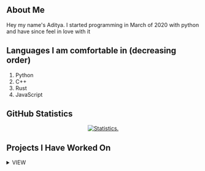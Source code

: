 <!-- ![A Tool For Converting Caffeine Into Code](https://i.pinimg.com/originals/b6/d9/e4/b6d9e4bb3642d036a207f7a83b2f9128.jpg) -->

## About Me

Hey my name's Aditya. I started programming in March of 2020 with python and have since feel in love with it

## Languages I am comfortable in (decreasing order)

1. Python
2. C++
3. Rust
4. JavaScript

## GitHub Statistics

<p align=center>
<a href="https://github.com/Reverend-Toady">
  <img align="center" src="https://github-readme-stats.vercel.app/api?username=Reverend-Toady&show_icons=true&include_all_commits=true&count_private=true$show_icons=true&theme=tokyonight&hide_border=true" alt="Statistics." />
</a>
</p>

## Projects I Have Worked On

<details>
  <summary> VIEW </summary>

  <br>
  
  <a href="https://github.com/Reverend-Toady/Spotify-Downloader">Spotify Downloader</a>
  
  - This is a program that downloads a Spotify playlist in MP3 format
  
  
  <a href="https://github.com/Reverend-Toady/Duck-Builder">Duck Builder</a>
  
  - This project is a clone, but not a direct copy of the quackstack project by Python Discord
  
  
  <a href="https://github.com/Reverend-Toady/tic-tac-toe">TicTacToe</a>
  - Console TicTacToe with pseudo-smart AI made to learn cpp
  
  
  <a href="https://github.com/Reverend-Toady/password-vault">Password Vault</a>
  
  - This is a command line password vault, that stores, creates, and displays <username, password, website>

  
  <a href="https://github.com/Reverend-Toady/365-Days-of-Code">365-Days-of-Code</a>
  - Solving a coding problem everyday for 2022

  
  <a href="https://github.com/Reverend-Toady/Games-Vault">Games-Vault</a>
  
  - This is a vault or a cumulation all games created by me using the SFML library for the language C++

  </br>

</details>
